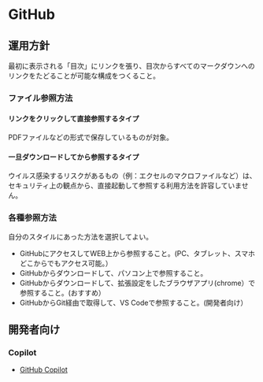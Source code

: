 # GitHub

## 運用方針

最初に表示される「目次」にリンクを張り、目次からすべてのマークダウンへのリンクをたどることが可能な構成をつくること。

### ファイル参照方法

#### リンクをクリックして直接参照するタイプ

PDFファイルなどの形式で保存しているものが対象。

#### 一旦ダウンロードしてから参照するタイプ

ウイルス感染するリスクがあるもの（例：エクセルのマクロファイルなど）は、  
セキュリティ上の観点から、直接起動して参照する利用方法を許容していません。  

### 各種参照方法

自分のスタイルにあった方法を選択してよい。

- GitHubにアクセスしてWEB上から参照すること。(PC、タブレット、スマホどこからでもアクセス可能。）
- GitHubからダウンロードして、パソコン上で参照すること。
- GitHubからダウンロードして、拡張設定をしたブラウザアプリ(chrome）で参照すること。(おすすめ）
- GitHubからGit経由で取得して、VS Codeで参照すること。(開発者向け）

## 開発者向け

### Copilot

- [GitHub Copilot](https://techblog.zozo.com/entry/introducing_github_copilot)